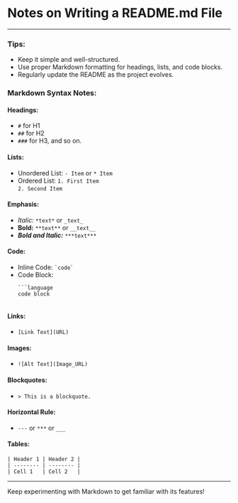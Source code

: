# Notes on Writing a README.md File
---


### **Tips:**
- Keep it simple and well-structured.
- Use proper Markdown formatting for headings, lists, and code blocks.
- Regularly update the README as the project evolves.

### **Markdown Syntax Notes:**

#### **Headings:**
- `#` for H1
- `##` for H2
- `###` for H3, and so on.

#### **Lists:**
- Unordered List: `- Item` or `* Item`
- Ordered List: `1. First Item`  
  `2. Second Item`

#### **Emphasis:**
- *Italic:* `*text*` or `_text_`
- **Bold:** `**text**` or `__text__`
- ***Bold and Italic:*** `***text***`

#### **Code:**
- Inline Code: `` `code` ``
- Code Block:
  ```
  ```language
  code block
  ```
  ```

#### **Links:**
- `[Link Text](URL)`

#### **Images:**
- `![Alt Text](Image_URL)`

#### **Blockquotes:**
- `> This is a blockquote.`

#### **Horizontal Rule:**
- `---` or `***` or `___`

#### **Tables:**
```
| Header 1 | Header 2 |
| -------- | -------- |
| Cell 1   | Cell 2   |
```

---

Keep experimenting with Markdown to get familiar with its features!

